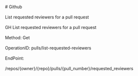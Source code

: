 <br>#     Github</br>
<br>List requested reviewers for a pull request</br>
<br>GH List requested reviewers for a pull request</br>
<br>Method: Get</br>
<br>OperationID: pulls/list-requested-reviewers</br>
<br>EndPoint:</br>
<br>/repos/{owner}/{repo}/pulls/{pull_number}/requested_reviewers</br>
